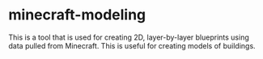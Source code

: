 # minecraft-modeling

This is a tool that is used for creating 2D, layer-by-layer blueprints using data pulled from Minecraft. This is useful for creating models of buildings.
